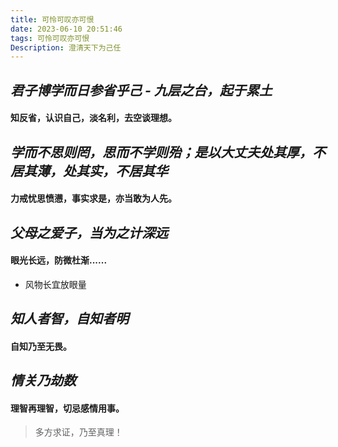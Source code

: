 ```yaml
---
title: 可怜可叹亦可恨
date: 2023-06-10 20:51:46
tags: 可怜可叹亦可恨
Description: 澄清天下为己任
---
```


## *君子博学而日参省乎己 - 九层之台，起于累土*
#### 知反省，认识自己，淡名利，去空谈理想。

## *学而不思则罔，思而不学则殆；是以大丈夫处其厚，不居其薄，处其实，不居其华*
#### 力戒忧思愤懑，事实求是，亦当敢为人先。

## *父母之爱子，当为之计深远* 
#### 眼光长远，防微杜渐......
- 风物长宜放眼量

## *知人者智，自知者明*
#### 自知乃至无畏。

## *情关乃劫数*
#### 理智再理智，切忌感情用事。

> 多方求证，乃至真理！